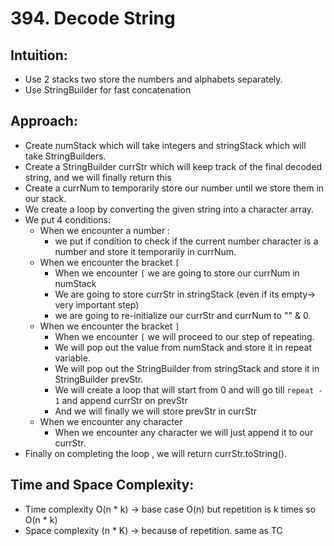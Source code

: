 # 394. Decode String

## Intuition:
- Use 2 stacks two store the numbers and alphabets separately.
- Use StringBuilder for fast concatenation
## Approach:

- Create numStack which will take integers and stringStack which will take StringBuilders.
- Create a StringBuilder currStr which will keep track of the final decoded string, and we will finally return this
- Create a currNum to temporarily store our number until we store them in our stack.
- We create a loop by converting the given string into a character array.
- We put 4 conditions:
     * When we encounter a number :
         * we put if condition to check if the current number character is a number and store it temporarily in currNum.
     * When we encounter the bracket ``[``
         * When we encounter ``[`` we are going to store our currNum in numStack
         * We are going to store currStr in stringStack (even if its empty-> very important step)
         * we are going to re-initialize our currStr and currNum to "" & 0.
     * When we encounter the bracket ``]``
         * When we encounter ``[`` we will proceed to our step of repeating.
         * We will pop out the value from numStack and store it in repeat variable.
         * We will pop out the StringBuilder from stringStack and store it in StringBuilder prevStr.
         * We will create a loop that will start from 0 and will go till ``repeat - 1`` and append currStr on prevStr
         * And we will finally we will store prevStr in currStr
     * When we encounter any character
         * When we encounter any character we will just append it to our currStr.
- Finally on completing the loop , we will return currStr.toString().


## Time and Space Complexity: 

- Time complexity O(n * k) -> base case O(n) but repetition is k times so O(n * k)
- Space complexity (n * K) -> because of repetition. same as TC
